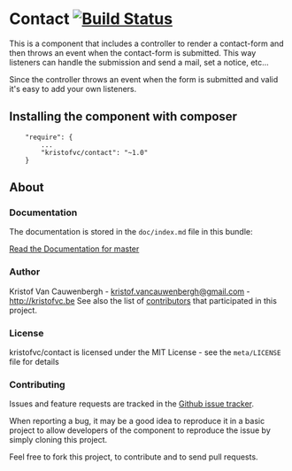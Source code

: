 # Contact [![Build Status](https://magnum.travis-ci.com/kristofvc/contact.svg?token=jqzJ2zVx8Q9Rxr3NyxeV&branch=1.0.7)](https://magnum.travis-ci.com/kristofvc/contact)

This is a component that includes a controller to render a contact-form and then throws an event when the contact-form is submitted.
This way listeners can handle the submission and send a mail, set a notice, etc...

Since the controller throws an event when the form is submitted and valid it's easy to add your own listeners. 

## Installing the component with composer

```
    "require": {
        ...
        "kristofvc/contact": "~1.0"
    }
```

## About

### Documentation

The documentation is stored in the `doc/index.md` file in this bundle:

[Read the Documentation for master](https://github.com/kristofvc/contact/blob/master/doc/index.md)

### Author

Kristof Van Cauwenbergh - <kristof.vancauwenbergh@gmail.com> - <http://kristofvc.be>
See also the list of [contributors](https://github.com/kristofvc/contact/contributors) that participated in this project.

### License

kristofvc/contact is licensed under the MIT License - see the `meta/LICENSE` file for details

### Contributing

Issues and feature requests are tracked in the [Github issue tracker](https://github.com/kristofvc/contact/issues).

When reporting a bug, it may be a good idea to reproduce it in a basic project
to allow developers of the component to reproduce the issue by simply cloning this project.

Feel free to fork this project, to contribute and to send pull requests.
